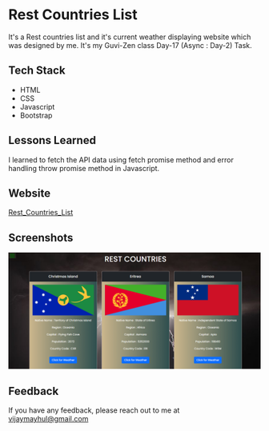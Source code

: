 
# Rest Countries List

It's a Rest countries list and it's current weather displaying website which was designed by me. It's my Guvi-Zen class Day-17 (Async : Day-2) Task.

## Tech Stack

- HTML
- CSS
- Javascript
- Bootstrap


## Lessons Learned

I learned to fetch the API data using fetch promise method and error handling throw promise method in Javascript.


## Website

[Rest_Countries_List](https://rest-countries-blue-eight.vercel.app/)


## Screenshots

![App Screenshot](./Img/demo.png)


## Feedback

If you have any feedback, please reach out to me at vijaymayhul@gmail.com
